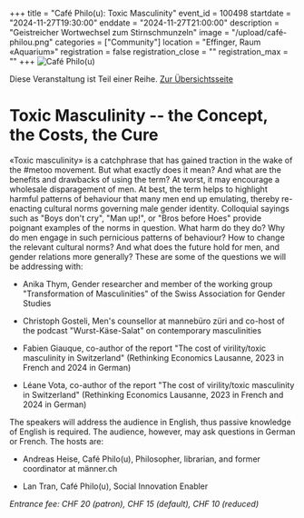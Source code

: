 +++
title = "Café Philo(u): Toxic Masculinity"
event_id = 100498
startdate = "2024-11-27T19:30:00"
enddate = "2024-11-27T21:00:00"
description = "Geistreicher Wortwechsel zum Stirnschmunzeln"
image = "/upload/café-philou.png"
categories = ["Community"]
location = "Effinger, Raum «Aquarium»"
registration = false
registration_close = ""
registration_max = ""
+++
![Café Philo(u)](/upload/café-philou.png)
       
Diese Veranstaltung ist Teil einer Reihe. [Zur Übersichtsseite](/cafephilou)

# Toxic Masculinity -- the Concept, the Costs, the Cure

«Toxic masculinity» is a catchphrase that has gained traction in the wake of the #metoo movement. But what exactly does it mean? And what are the benefits and drawbacks of using the term? At worst, it may encourage a wholesale disparagement of men. At best, the term helps to highlight harmful patterns of behaviour that many men end up emulating, thereby re-enacting cultural norms governing male gender identity. Colloquial sayings such as "Boys don't cry", "Man up!", or "Bros before Hoes" provide poignant examples of the norms in question. What harm do they do? Why do men engage in such pernicious patterns of behaviour? How to change the relevant cultural norms? And what does the future hold for men, and gender relations more generally? These are some of the questions we will be addressing with:

- Anika Thym, Gender researcher and member of the working group "Transformation of Masculinities" of the Swiss Association for Gender Studies

- Christoph Gosteli, Men's counsellor at mannebüro züri and co-host of the podcast "Wurst-Käse-Salat" on contemporary masculinities

- Fabien Giauque, co-author of the report "The cost of virility/toxic masculinity in Switzerland" (Rethinking Economics Lausanne, 2023 in French and 2024 in German)

- Léane Vota, co-author of the report "The cost of virility/toxic masculinity in Switzerland" (Rethinking Economics Lausanne, 2023 in French and 2024 in German)

The speakers will address the audience in English, thus passive knowledge of English is required. The audience, however, may ask questions in German or French. The hosts are:

- Andreas Heise, Café Philo(u), Philosopher, librarian, and former coordinator at männer.ch

- Lan Tran, Café Philo(u), Social Innovation Enabler

*Entrance fee: CHF 20 (patron), CHF 15 (default), CHF 10 (reduced)*       
